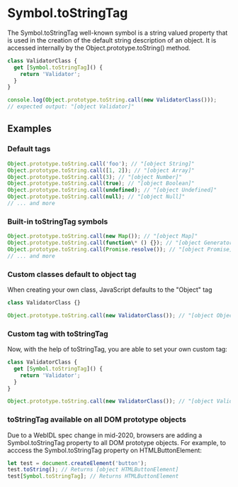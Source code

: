# Symbol.toStringTag

The Symbol.toStringTag well-known symbol is a string valued property that is used in the creation of the default string description of an object. It is accessed internally by the Object.prototype.toString() method.

```js
class ValidatorClass {
  get [Symbol.toStringTag]() {
    return 'Validator';
  }
}

console.log(Object.prototype.toString.call(new ValidatorClass()));
// expected output: "[object Validator]"
```

## Examples

### Default tags

```js
Object.prototype.toString.call('foo'); // "[object String]"
Object.prototype.toString.call([1, 2]); // "[object Array]"
Object.prototype.toString.call(3); // "[object Number]"
Object.prototype.toString.call(true); // "[object Boolean]"
Object.prototype.toString.call(undefined); // "[object Undefined]"
Object.prototype.toString.call(null); // "[object Null]"
// ... and more
```

### Built-in toStringTag symbols

```js
Object.prototype.toString.call(new Map()); // "[object Map]"
Object.prototype.toString.call(function\* () {}); // "[object GeneratorFunction]"
Object.prototype.toString.call(Promise.resolve()); // "[object Promise]"
// ... and more
```

### Custom classes default to object tag

When creating your own class, JavaScript defaults to the "Object" tag

```js
class ValidatorClass {}

Object.prototype.toString.call(new ValidatorClass()); // "[object Object]"
```

### Custom tag with toStringTag

Now, with the help of toStringTag, you are able to set your own custom tag:

```js
class ValidatorClass {
  get [Symbol.toStringTag]() {
    return 'Validator';
  }
}

Object.prototype.toString.call(new ValidatorClass()); // "[object Validator]"
```

### toStringTag available on all DOM prototype objects

Due to a WebIDL spec change in mid-2020, browsers are adding a Symbol.toStringTag property to all DOM prototype objects. For example, to acccess the Symbol.toStringTag property on HTMLButtonElement:

```js
let test = document.createElement('button');
test.toString(); // Returns [object HTMLButtonElement]
test[Symbol.toStringTag]; // Returns HTMLButtonElement
```
